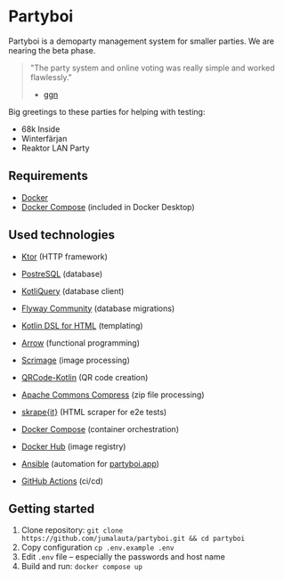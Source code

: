 # Partyboi

Partyboi is a demoparty management system for smaller parties.
We are nearing the beta phase.

> "The party system and online voting was really simple and worked flawlessly."
>
> - [ggn](https://atariscne.org/news/index.php/68k-inside-from-the-inside-a-party-report-shall-we-say)

Big greetings to these parties for helping with testing:

- 68k Inside
- Winterfärjan
- Reaktor LAN Party

## Requirements

* [Docker](https://www.docker.com/)
* [Docker Compose](https://github.com/docker/compose) (included in Docker Desktop)

## Used technologies

* [Ktor](https://ktor.io/) (HTTP framework)
* [PostreSQL](https://www.postgresql.org/) (database)
* [KotliQuery](https://github.com/seratch/kotliquery) (database client)
* [Flyway Community](https://www.red-gate.com/products/flyway/community/) (database migrations)
* [Kotlin DSL for HTML](https://github.com/Kotlin/kotlinx.html) (templating)
* [Arrow](https://arrow-kt.io/) (functional programming)
* [Scrimage](https://github.com/sksamuel/scrimage) (image processing)
* [QRCode-Kotlin](https://github.com/g0dkar/qrcode-kotlin) (QR code creation)
* [Apache Commons Compress](https://commons.apache.org/proper/commons-compress/) (zip file processing)
* [skrape{it}](https://github.com/skrapeit/skrape.it) (HTML scraper for e2e tests)


* [Docker Compose](https://docs.docker.com/compose/) (container orchestration)
* [Docker Hub](https://hub.docker.com/) (image registry)
* [Ansible](https://docs.ansible.com/ansible/latest/index.html) (automation for [partyboi.app](https://partyboi.aoo))
* [GitHub Actions](https://github.com/features/actions) (ci/cd)

## Getting started

1. Clone repository: `git clone https://github.com/jumalauta/partyboi.git && cd partyboi`
2. Copy configuration `cp .env.example .env`
3. Edit `.env` file – especially the passwords and host name
4. Build and run: `docker compose up`

